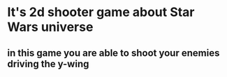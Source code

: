 # It's 2d shooter game about Star Wars universe

## in this game you are able to shoot your enemies driving the y-wing

